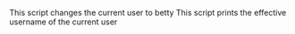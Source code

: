 This script changes the current user to betty
This script prints the effective username of the current user
